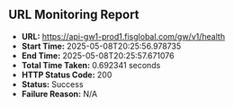 ## URL Monitoring Report

- **URL:** https://api-gw1-prod1.fisglobal.com/gw/v1/health
- **Start Time:** 2025-05-08T20:25:56.978735
- **End Time:** 2025-05-08T20:25:57.671076
- **Total Time Taken:** 0.692341 seconds
- **HTTP Status Code:** 200
- **Status:** Success
- **Failure Reason:** N/A
